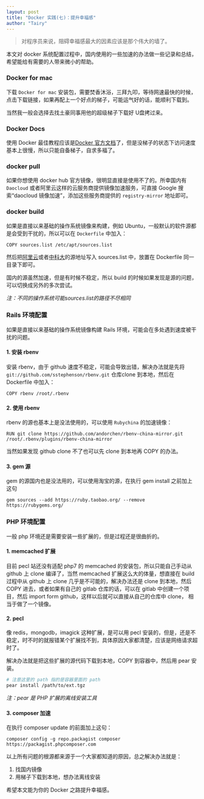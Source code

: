 ```yaml
---
layout: post
title: "Docker 实践(七)：提升幸福感"
author: "Tairy"
---
```


> 对程序员来说，阻碍幸福感最大的因素应该是那个伟大的墙了。

本文对 docker 系统配置过程中，国内使用的一些加速的办法做一些记录和总结，希望能给有需要的人带来微小的帮助。

### Docker for mac

下载 `Docker for mac` 安装包，需要焚香沐浴，三拜九叩，等待网速最快的时候，点击下载链接，如果再配上一个好点的梯子，可能运气好的话，能顺利下载到。

当然我一般会选择去找土豪同事用他的超级梯子下载好 U盘拷过来。

### Docker Docs

使用 Docker 最佳教程应该是[Docker 官方文档](https://docs.docker.com/)了，但是没梯子的状态下访问速度基本上很慢，所以只能自备梯子，自求多福了。

### docker pull

如果你想使用 docker hub 官方镜像，很明显直接是使用不了的。所幸国内有 `Daocloud` 或者阿里云这样的云服务商提供镜像加速服务，可直接 Google 搜索“daocloud 镜像加速”，添加这些服务商提供的 `registry-mirror` 地址即可。

### docker build

如果是直接以来基础的操作系统镜像来构建，例如 Ubuntu，一般默认的软件源都是会受到干扰的，所以可以在 `Dockerfile` 中加入：

```
COPY sources.list /etc/apt/sources.list
```
然后把[阿里云](http://mirrors.aliyun.com/)或者[中科大](https://mirrors.ustc.edu.cn/)的源地址写入 sources.list 中，放置在 Dockerfile 同一目录下即可。

国内的源虽然加速，但是有时候不稳定，所以 build 的时候如果发现是源的问题，可以切换成另外的多次尝试。

*注：不同的操作系统可能sources.list的路径不尽相同*

### Rails 环境配置

如果是直接以来基础的操作系统镜像构建 Rails 环境，可能会在多处遇到速度被干扰的问题。

#### 1. 安装 rbenv

安装 rbenv，由于 github 速度不稳定，可能会导致出错，解决办法就是先将 `git://github.com/sstephenson/rbenv.git` 仓库clone 到本地，然后在 Dockerfile 中加入：

```
COPY rbenv /root/.rbenv
```

#### 2. 使用 rbenv

rbenv 的源也基本上是没法使用的，可以使用 `Rubychina` 的加速镜像：

```
RUN git clone https://github.com/andorchen/rbenv-china-mirror.git /root/.rbenv/plugins/rbenv-china-mirror
```
当然如果发现 github clone 不了也可以先 clone 到本地再 COPY 的办法。

#### 3. gem 源

gem 的源国内也是没法用的，可以使用淘宝的源，在执行 gem install 之前加上这句

```
gem sources --add https://ruby.taobao.org/ --remove https://rubygems.org/
```
### PHP 环境配置

一般 php 环境还是需要安装一些扩展的，但是过程还是很曲折的。

#### 1. memcached 扩展    

目前 pecl 站还没有适配 php7 的 memcached 的安装包，所以只能自己手动从 github 上 clone 编译了，当然 memcached 扩展这么大的体量，想直接在 build 过程中从 github 上 clone 几乎是不可能的，解决办法还是 clone 到本地，然后 COPY 进去，或者如果有自己的 gitlab 仓库的话，可以在 gitlab 中创建一个项目，然后 import form github，这样以后就可以直接从自己的仓库中 clone， 相当于做了一个镜像。

#### 2. pecl

像 redis，mongodb，imagick 这种扩展，是可以用 pecl 安装的，但是，还是不稳定，时不时的就报错某个扩展找不到，具体原因大家都清楚，应该是网络请求超时了。

解决办法就是把这些扩展的源代码下载到本地，COPY 到容器中，然后用 pear 安装。

```bash
# 注意这里的 path 指的是容器里面的 path
pear install /path/to/ext.tgz
```
*注：pear 是 PHP 扩展的离线安装工具*

#### 3. composer 加速

在执行 composer update 的前面加上这句：
 
```
composer config -g repo.packagist composer https://packagist.phpcomposer.com 
```

以上所有问题的根源都来源于一个大家都知道的原因，总之解决办法就是：

1. 找国内镜像
2. 用梯子下载到本地，想办法离线安装

希望本文能为你的 Docker 之路提升幸福感。


